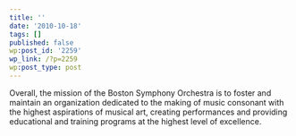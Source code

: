 ```yaml
---
title: ''
date: '2010-10-18'
tags: []
published: false
wp:post_id: '2259'
wp_link: /?p=2259
wp:post_type: post
---
```


Overall, the mission of the Boston Symphony Orchestra is to foster and maintain an organization dedicated to the making of music consonant with the highest aspirations of musical art, creating performances and providing educational and training programs at the highest level of excellence.
